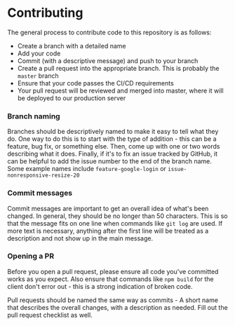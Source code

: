# Contributing

The general process to contribute code to this repository is as follows: 
- Create a branch with a detailed name
- Add your code
- Commit (with a descriptive message) and push to your branch
- Create a pull request into the appropriate branch. This is probably the `master` branch
- Ensure that your code passes the CI/CD requirements
- Your pull request will be reviewed and merged into master, where it will be deployed to our production server

### Branch naming

Branches should be descriptively named to make it easy to tell what they do. One way to do this is to start with the type of addition - this can be a feature, bug fix, or something else. Then, come up with one or two words describing what it does. Finally, if it's to fix an issue tracked by GitHub, it can be helpful to add the issue number to the end of the branch name. Some example names include `feature-google-login` or `issue-nonresponsive-resize-20`

### Commit messages

Commit messages are important to get an overall idea of what's been changed. In general, they should be no longer than 50 characters. This is so that the message fits on one line when commands like `git log` are used. If more text is necessary, anything after the first line will be treated as a description and not show up in the main message.

### Opening a PR

Before you open a pull request, please ensure all code you've committed works as you expect. Also ensure that commands like `npm build` for the client don't error out - this is a strong indication of broken code.

Pull requests should be named the same way as commits - A short name that describes the overall changes, with a description as needed. Fill out the pull request checklist as well.